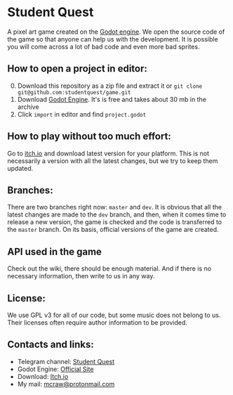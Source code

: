 # Student Quest
A pixel art game created on the [Godot engine](https://godotengine.org/).
We open the source code of the game so that anyone can help us with the development. It is possible you will come across a lot of bad code and even more bad sprites.
## How to open a project in editor:
0. Download this repository as a zip file and extract it or `git clone git@github.com:studentquest/game.git`
1. Download [Godot Engine](https://godotengine.org/). It's is free and takes about 30 mb in the archive
2. Click `import` in editor and find `project.godot`
## How to play without too much effort:
Go to [itch.io](https://pixeltrain.itch.io/student-quest) and download latest version for your platform. This is not necessarily a version with all the latest changes, but we try to keep them updated.
## Branches:
There are two branches right now: `master` and `dev`. It is obvious that all the latest changes are made to the `dev` branch, and then, when it comes time to release a new version, the game is checked and the code is transferred to the `master` branch. On its basis, official versions of the game are created.
## API used in the game
Check out the wiki, there should be enough material. And if there is no necessary information, then write to us in any way.
## License:
We use GPL v3 for all of our code, but some music does not belong to us. Their licenses often require author information to be provided.
## Contacts and links:
* Telegram channel: [Student Quest](https://t.me/studentquest)
* Godot Engine: [Official Site](https://godotengine.org/)
* Download: [Itch.io](https://pixeltrain.itch.io/student-quest)
* My mail: [mcraw@protonmail.com](mailto:mcraw@protonmail.com)
